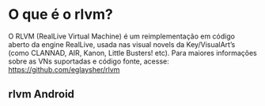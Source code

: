 # O que é o rlvm?

O RLVM (RealLive Virtual Machine) é um reimplementação em código aberto da engine RealLive, usada nas visual novels da Key/VisualArt’s (como CLANNAD, AIR, Kanon, Little Busters! etc).
Para maiores informações sobre as VNs suportadas e código fonte, acesse: https://github.com/eglaysher/rlvm

## rlvm Android
